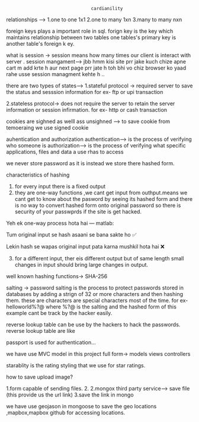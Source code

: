 <!-- #ejs Mate is use where we do not want to change the navbar if we want any stable thing ex we want navbar on every every page then we use ejs mate  -->

<!-- wrap async is the another good way of writing try and catch  through which errors can be handled-->

<!-- function wrapAsync(fn){
return function(req,res,next)
{
fn(req,res,next).catch(next);
}
} -->

                                    cardianility

relationships --> 1.one to one 1x1
2.one to many 1xn
3.many to many nxn

foreign keys plays a important role in sql. forign key is the key which maintains relationship between two tables one tables's primary key is another table's foreign k ey.

what is session -> session means how many times our client is interact with server .
session mangament--> jbb hmm kisi site prr jake kuch chize apne cart m add krte h aur next page prr jate h toh bhi vo chiz browser ko yaad rahe usse session managment kehte h ..

there are two types of states--> 1.stateful protocol -> required server to save the status and sesssion information for ex- ftp or upi transaction

2.stateless protocol-> does not require the server to retain the server information or session infirmation.
for ex- http or cash transaction

cookies are sighned as welll ass unsighned --> to save cookie from temoeraing we use signed cookie

auhentication and authorization
authentication--> is the process of verifying who someone is
authorization--> is the process of verifying what specific applications, files and data a use rhas to access

we never store password as it is instead we store there hashed form.

characteristics of hashing

1.  for every input there is a fixed output
2.  they are one-way functions ,we cant get input from outhput.means we cant get to know about the pasword by seeing its hashed form and there is no way to convert hashed form onto original password so there is security of your passwprds if the site is get hacked.

Yeh ek one-way process hota hai — matlab:

Tum original input se hash asaani se bana sakte ho ✅

Lekin hash se wapas original input pata karna mushkil hota hai ❌

3.  for a different input, ther eis different output but of same length
    small changes in input should bring large changes in output.

well known hashing functions-> SHA-256

salting -> password salting is the process to protect passwords stored in databases by adding a strign of 32 or more characters and then hashing them. these are characters are special characters most of the time.
for ex-helloworld%?@ where %?@ is the salting and the hashed form of this example cant be track by the hacker easily.

reverse lookup table can be use by the hackers to hack the passwords. reverse lookup table are like

passport is used for authentication...

we have use MVC model in this project full form-> models views controllers

starablity is the rating styling that we use for star ratings.

how to save upload image?

1.form capable of sending files. 2.
2.mongox third party service--> save file (this provide us the url link)
3.save the link in mongo

we have use geojason in mongoose to save the geo locations ,mapbox,mapbox github for accessing locations.

